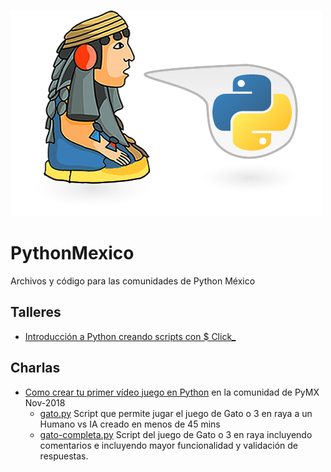 ![Logo](python-mexico.png)

# PythonMexico

Archivos y código para las comunidades de Python México

## Talleres

- [Introducción a Python creando scripts con $ Click_](Introducción-a-Python-creando-scripts-con-Click/)

## Charlas

- [Como crear tu primer vídeo juego en Python](https://www.meetup.com/es-ES/__PyMX__/events/256111016/) en la comunidad de PyMX Nov-2018
  - [gato.py](Crea-tus-propios-juegos-en-Python/gato.py) Script que permite jugar el juego de Gato o 3 en raya a un Humano vs IA creado en menos de 45 mins
  - [gato-completa.py](Crea-tus-propios-juegos-en-Python/gato-completa.py) Script del juego de Gato o 3 en raya incluyendo comentarios e incluyendo mayor funcionalidad y validación de respuestas.

